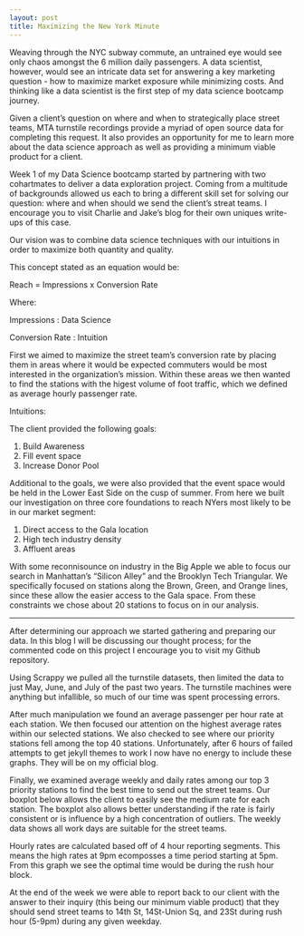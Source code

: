 ```yaml
---
layout: post
title: Maximizing the New York Minute
---
```


Weaving through the NYC subway commute, an untrained eye would see only chaos amongst the 6 million daily passengers. A data scientist, however, would see an intricate data set for answering a key marketing question - how to maximize market exposure while minimizing costs. And thinking like a data scientist is the first step of my data science bootcamp journey. 

Given a client’s question on where and when to strategically place street teams, MTA turnstile recordings provide a myriad of open source data for completing this request. It also provides an opportunity for me to learn more about the data science approach as well as providing a minimum viable product for a client.

Week 1 of my Data Science bootcamp started by partnering with two cohartmates
to deliver a data exploration project. Coming from a multitude 
of backgrounds allowed us each to bring a different skill set for solving our question:
where and when should we send the client’s streat teams. I encourage you to visit Charlie and Jake’s blog for their own uniques write-ups of this case.


Our vision was to combine data science techniques with our intuitions in order to maximize both quantity and quality. 

This concept stated as an equation would be: 

Reach = Impressions x Conversion Rate

Where:

Impressions : Data Science

Conversion Rate : Intuition

First we aimed to maximize the street team’s conversion rate by placing them in areas where it would be expected commuters would be most interested in the organization’s mission. Within these areas we then wanted to find the stations with the higest volume of foot traffic, which we defined as average hourly passenger rate.

Intuitions:

The client provided the following goals:
  1. Build Awareness
  2. Fill event space
  3. Increase Donor Pool

Additional to the goals, we were also provided that the event space would be held in the Lower East Side on the cusp of summer. From here we built our investigation on three core foundations to reach NYers most likely to be in our market segment:
  1. Direct access to the Gala location
  2. High tech industry density
  3. Affluent areas

With some reconnisounce on industry in the Big Apple we able to focus our search in Manhattan’s “Silicon Alley” and the Brooklyn Tech Triangular. We specifically focused on stations along the Brown, Green, and Orange lines, since these allow the easier access to the Gala space. From these constraints we chose about 20 stations to focus on in our analysis.
___
After determining our approach we started gathering and preparing our data. In this blog I will be discussing our thought process; for the commented code on this project I encourage you to visit my Github repository.

Using Scrappy we pulled all the turnstile datasets, then limited the data to just May, June, and July of the past two years. The turnstile machines were anything but infallible, so much of our time was spent processing errors.  

After much manipulation we found an average passenger per hour rate at each station. 
We then focused our attention on the highest average rates within our selected stations.
We also checked to see where our priority stations fell among the top 40 stations. Unfortunately, after 6 hours of failed attempts to get jekyll themes to work I now have no energy to include these graphs. They will be on my official blog.


Finally, we examined average weekly and daily rates among our top 3 priority stations to find the best time to send out the street teams. Our boxplot below allows the client to easily see the medium rate for each station. The boxplot also allows better understanding if the rate is fairly consistent or is influence by a high concentration of outliers. The weekly data shows all work days are suitable for the street teams.


Hourly rates are calculated based off of 4 hour reporting segments. This means the high rates at 9pm ecomposses a time period starting at 5pm. From this graph we see the optimal time would be during the rush hour block.


At the end of the week we were able to report back to our client with the answer to their inquiry (this being our minimum viable product) that they should send street teams to 14th St, 14St-Union Sq, and 23St during rush hour (5-9pm) during any given weekday.
